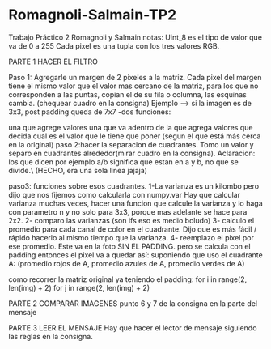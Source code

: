# Romagnoli-Salmain-TP2
 
Trabajo Práctico 2 Romagnoli y Salmain notas: Uint_8 es el tipo de valor que va de 0 a 255 Cada pixel es una tupla con los tres valores RGB.

PARTE 1 HACER EL FILTRO

Paso 1: Agregarle un margen de 2 pixeles a la matriz. Cada pixel del margen tiene el mismo valor que el valor mas cercano de la matriz, para los que no corresponden a las puntas, copian el de su fila o columna, las esquinas cambia. (chequear cuadro en la consigna) Ejemplo --> si la imagen es de 3x3, post padding queda de 7x7 -dos funciones:

una que agrege valores
una que va adentro de la que agrega valores que decida cual es el valor que le tiene que poner (segun el que está más cerca en la original)
paso 2:hacer la separacion de cuadrantes. Tomo un valor y separo en cuadrantes alrededor(mirar cuadro en la consigna). Aclaracion: los que dicen por ejemplo a/b significa que estan en a y b, no que se divide.\ 
(HECHO, era una sola linea jajaja)

paso3: funciones sobre esos cuadrantes. 1-La varianza es un kilombo pero dijo que nos fijemos como calcularla con numpy.var Hay que calcular varianza muchas veces, hacer una funcion que calcule la varianza y lo haga con parametro n y no solo para 3x3, porque mas adelante se hace para 2x2. 2- comparo las varianzas (son ifs eso es medio boludo) 3- calculo el promedio para cada canal de color en el cuadrante. Dijo que es más fácil / rápido hacerlo al mismo tiempo que la varianza. 4- reemplazo el pixel por ese promedio. Este va en la foto SIN EL PADDING. pero se calcula con el padding entonces el pixel va a quedar así: suponiendo que uso el cuadrante A: (promedio rojos de A, promedio azules de A, promedio verdes de A)

como recorrer la matriz original ya teniendo el padding: for i in range(2, len(img) + 2) for j in range(2, len(img) + 2)

PARTE 2 COMPARAR IMAGENES punto 6 y 7 de la consigna en la parte del mensaje

PARTE 3 LEER EL MENSAJE Hay que hacer el lector de mensaje siguiendo las reglas en la consigna.

